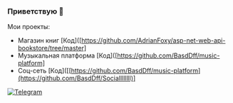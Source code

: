 ### Приветствую 👋

Мои проекты: 

- Магазин книг [Код]([https://github.com/AdrianFoxy/asp-net-web-api-bookstore/tree/master]
- Музыкальная платформа [Код]([https://github.com/BasdDff/music-platform]
- Соц-сеть [Код]([[https://github.com/BasdDff/music-platform](https://github.com/BasdDff/Sociallllllll)]
 
[![Telegram](https://img.shields.io/badge/Telegram-red?style=social&logo=telegram)](https://t.me/basddff)
